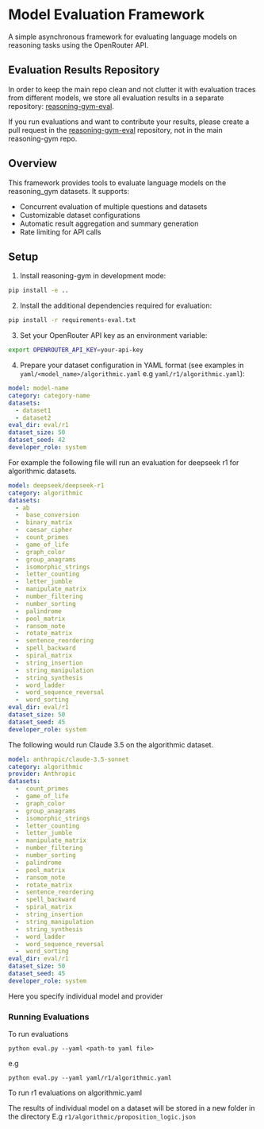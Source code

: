 # Model Evaluation Framework

A simple asynchronous framework for evaluating language models on reasoning tasks using the OpenRouter API.

## Evaluation Results Repository

In order to keep the main repo clean and not clutter it with evaluation traces from different models, we store all evaluation results in a separate repository: [reasoning-gym-eval](https://github.com/open-thought/reasoning-gym-eval).

If you run evaluations and want to contribute your results, please create a pull request in the [reasoning-gym-eval](https://github.com/open-thought/reasoning-gym-eval) repository, not in the main reasoning-gym repo.

## Overview

This framework provides tools to evaluate language models on the reasoning_gym datasets. It supports:
- Concurrent evaluation of multiple questions and datasets
- Customizable dataset configurations
- Automatic result aggregation and summary generation
- Rate limiting for API calls

## Setup

1. Install reasoning-gym in development mode:
```bash
pip install -e ..
```

2. Install the additional dependencies required for evaluation:
```bash
pip install -r requirements-eval.txt
```

3. Set your OpenRouter API key as an environment variable:
```bash
export OPENROUTER_API_KEY=your-api-key
```


4. Prepare your dataset configuration in YAML format (see examples in `yaml/<model_name>/algorithmic.yaml` e.g `yaml/r1/algorithmic.yaml`):
```yaml
model: model-name
category: category-name
datasets:
  - dataset1
  - dataset2
eval_dir: eval/r1
dataset_size: 50
dataset_seed: 42
developer_role: system

```
For example the following file will run an evaluation for deepseek r1 for algorithmic datasets.
``` yaml
model: deepseek/deepseek-r1
category: algorithmic
datasets:
  - ab
  -  base_conversion
  -  binary_matrix
  -  caesar_cipher
  -  count_primes
  -  game_of_life
  -  graph_color
  -  group_anagrams
  -  isomorphic_strings
  -  letter_counting
  -  letter_jumble
  -  manipulate_matrix
  -  number_filtering
  -  number_sorting
  -  palindrome
  -  pool_matrix
  -  ransom_note
  -  rotate_matrix
  -  sentence_reordering
  -  spell_backward
  -  spiral_matrix
  -  string_insertion
  -  string_manipulation
  -  string_synthesis
  -  word_ladder
  -  word_sequence_reversal
  -  word_sorting
eval_dir: eval/r1
dataset_size: 50
dataset_seed: 45
developer_role: system

```

 The following would run Claude 3.5 on the algorithmic dataset.
```yaml
model: anthropic/claude-3.5-sonnet
category: algorithmic
provider: Anthropic
datasets:
  -  count_primes
  -  game_of_life
  -  graph_color
  -  group_anagrams
  -  isomorphic_strings
  -  letter_counting
  -  letter_jumble
  -  manipulate_matrix
  -  number_filtering
  -  number_sorting
  -  palindrome
  -  pool_matrix
  -  ransom_note
  -  rotate_matrix
  -  sentence_reordering
  -  spell_backward
  -  spiral_matrix
  -  string_insertion
  -  string_manipulation
  -  string_synthesis
  -  word_ladder
  -  word_sequence_reversal
  -  word_sorting
eval_dir: eval/r1
dataset_size: 50
dataset_seed: 45
developer_role: system
```
Here you specify individual model and provider

### Running Evaluations

To run evaluations
```
python eval.py --yaml <path-to yaml file>
```
e.g
```
python eval.py --yaml yaml/r1/algorithmic.yaml
```
To run r1 evaluations on algorithmic.yaml


The results of individual model on a dataset will be stored in a new folder in the directory E.g `r1/algorithmic/proposition_logic.json`
